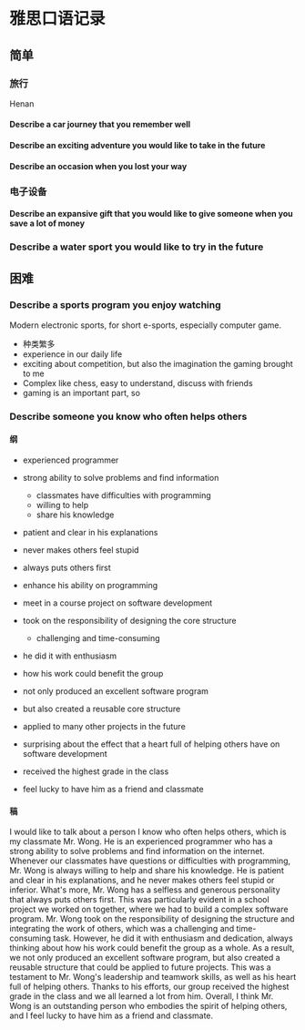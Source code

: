 # 雅思口语记录

## 简单

### 旅行

Henan

#### Describe a car journey that you remember well

#### Describe an exciting adventure you would like to take in the future

#### Describe an occasion when you lost your way

### 电子设备

#### Describe an expansive gift that you would like to give someone when you save a lot of money

### Describe a water sport you would like to try in the future

## 困难

### Describe a sports program you enjoy watching

Modern electronic sports, for short e-sports, especially computer game.

* 种类繁多
* experience in our daily life
* exciting about competition, but also the imagination the gaming brought to me
* Complex like chess, easy to understand, discuss with friends
* gaming is an important part, so 

### Describe someone you know who often helps others

#### 纲

* experienced programmer
* strong ability to solve problems and find information
  * classmates have difficulties with programming
  * willing to help
  * share his knowledge
* patient and clear in his explanations
* never makes others feel stupid
* always puts others first

* enhance his ability on programming
* meet in a course project on software development
* took on the responsibility of designing the core structure
  * challenging and time-consuming
* he did it with enthusiasm
* how his work could benefit the group
* not only produced an excellent software program
* but also created a reusable core structure
* applied to many other projects in the future
* surprising about the effect that a heart full of helping others have on software development
* received the highest grade in the class
* feel lucky to have him as a friend and classmate

#### 稿

I would like to talk about a person I know who often helps others, which is my classmate Mr. Wong. He is an experienced programmer who has a strong ability to solve problems and find information on the internet. Whenever our classmates have questions or difficulties with programming, Mr. Wong is always willing to help and share his knowledge. He is patient and clear in his explanations, and he never makes others feel stupid or inferior. What's more, Mr. Wong has a selfless and generous personality that always puts others first. This was particularly evident in a school project we worked on together, where we had to build a complex software program. Mr. Wong took on the responsibility of designing the structure and integrating the work of others, which was a challenging and time-consuming task. However, he did it with enthusiasm and dedication, always thinking about how his work could benefit the group as a whole. As a result, we not only produced an excellent software program, but also created a reusable structure that could be applied to future projects. This was a testament to Mr. Wong's leadership and teamwork skills, as well as his heart full of helping others. Thanks to his efforts, our group received the highest grade in the class and we all learned a lot from him. Overall, I think Mr. Wong is an outstanding person who embodies the spirit of helping others, and I feel lucky to have him as a friend and classmate.